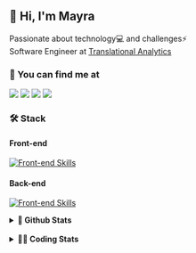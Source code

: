 ## 👋 Hi, I'm Mayra

Passionate about technology💻 and challenges⚡  
Software Engineer at [Translational Analytics](https://www.trans-stat.com/)

### 💬 You can find me at

<a href="https://mayra.dev" target="_blank" rel="noopener"><img src="https://img.shields.io/badge/-mayra.dev-005FED?style=flat&logo=Google-chrome&logoColor=white"/></a>
<a href="https://linkedin.com/in/mayraamaral" target="_blank" rel="noopener"><img src="https://img.shields.io/badge/-/mayraamaral-0077B5?style=flat&logo=Linkedin&logoColor=white"/></a>
<a href="mailto:mayra@mayra.dev" target="_blank" rel="noopener"><img src="https://img.shields.io/badge/-mayra@mayra.dev-D14836?style=flat&logo=Gmail&logoColor=white"/></a>
<a href="" target="_blank" rel="noopener"><img src="https://img.shields.io/badge/-mayraamaral-7289DA?style=flat&logo=Discord&logoColor=white"/></a>

### 🛠️ Stack
#### Front-end

[![Front-end Skills](https://skillicons.dev/icons?i=react,next,angular,redux,styledcomponents,html,css,sass,js,ts,figma)](https://skillicons.dev)
#### Back-end

[![Front-end Skills](https://skillicons.dev/icons?i=java,spring,hibernate,aws,idea,postgres,mysql,git,linux,bash,nodejs,docker,kubernetes,jenkins)](https://skillicons.dev)


<details>
    <summary><strong>📌 Github Stats</strong></summary>
    <br />
    <div align="center">
        <table>
      <td><img height="160em" src="https://github-readme-stats.vercel.app/api?username=mayraamaral&show_icons=true&theme=algolia&hide_border=true&hide=stars&count_private=true" alt="Readme stats"></td>
      <td><img height="160em" src="https://github-readme-stats.vercel.app/api/top-langs/?username=mayraamaral&&layout=compact&&theme=algolia&hide_border=true&langs_count=6" alt="Language stats"></td>
       </table>
  </div> 
    

  <p align="center">
    <img src="https://github-readme-streak-stats.herokuapp.com?user=mayraamaral&theme=dark&hide_border=true&date_format=j%20M%5B%20Y%5D&locale=pt-br&background=050F2C&ring=0195DD&fire=23AA7D&currStreakLabel=23AA7D" alt="Streak stats">
  </p> 
</details>

<br />

<details>
  <summary><strong>👩‍💻 Coding Stats</strong></summary>
  <br />
  
  <!--START_SECTION:waka-->
![Code Time](http://img.shields.io/badge/Code%20Time-809%20hrs%2035%20mins-blue)

**🐱 My GitHub Data** 

> 📦 640.7 kB Used in GitHub's Storage 
 > 
> 🏆 492 Contributions in the Year 2025
 > 
> 🚫 Not Opted to Hire
 > 
> 📜 64 Public Repositories 
 > 
> 🔑 35 Private Repositories 
 > 
**I'm an Early 🐤** 

```text
🌞 Morning                27934 commits       ██████░░░░░░░░░░░░░░░░░░░   23.67 % 
🌆 Daytime                67950 commits       ██████████████░░░░░░░░░░░   57.58 % 
🌃 Evening                21836 commits       █████░░░░░░░░░░░░░░░░░░░░   18.50 % 
🌙 Night                  284 commits         ░░░░░░░░░░░░░░░░░░░░░░░░░   00.24 % 
```
📅 **I'm Most Productive on Wednesday** 

```text
Monday                   25349 commits       █████░░░░░░░░░░░░░░░░░░░░   21.48 % 
Tuesday                  18186 commits       ████░░░░░░░░░░░░░░░░░░░░░   15.41 % 
Wednesday                28819 commits       ██████░░░░░░░░░░░░░░░░░░░   24.42 % 
Thursday                 22618 commits       █████░░░░░░░░░░░░░░░░░░░░   19.17 % 
Friday                   22281 commits       █████░░░░░░░░░░░░░░░░░░░░   18.88 % 
Saturday                 311 commits         ░░░░░░░░░░░░░░░░░░░░░░░░░   00.26 % 
Sunday                   440 commits         ░░░░░░░░░░░░░░░░░░░░░░░░░   00.37 % 
```


📊 **This Week I Spent My Time On** 

```text
🕑︎ Time Zone: America/Sao_Paulo

💬 Programming Languages: 
Java                     3 hrs 59 mins       ██████████████░░░░░░░░░░░   55.53 % 
TypeScript               2 hrs 5 mins        ███████░░░░░░░░░░░░░░░░░░   29.03 % 
JavaScript               53 mins             ███░░░░░░░░░░░░░░░░░░░░░░   12.29 % 
Diff                     10 mins             █░░░░░░░░░░░░░░░░░░░░░░░░   02.33 % 
SQL                      2 mins              ░░░░░░░░░░░░░░░░░░░░░░░░░   00.60 % 

🔥 Editors: 
IntelliJ IDEA            4 hrs 2 mins        ██████████████░░░░░░░░░░░   56.14 % 
Cursor                   3 hrs 9 mins        ███████████░░░░░░░░░░░░░░   43.86 % 

💻 Operating System: 
Linux                    7 hrs 11 mins       █████████████████████████   100.00 % 
```

**I Mostly Code in Java** 

```text
Java                     121 repos           ███████░░░░░░░░░░░░░░░░░░   28.34 % 
JavaScript               98 repos            ██████░░░░░░░░░░░░░░░░░░░   22.95 % 
TypeScript               81 repos            █████░░░░░░░░░░░░░░░░░░░░   18.97 % 
PHP                      3 repos             ░░░░░░░░░░░░░░░░░░░░░░░░░   00.70 % 
Python                   2 repos             ░░░░░░░░░░░░░░░░░░░░░░░░░   00.47 % 
```




 Last Updated on 06/05/2025 19:32:10 UTC
<!--END_SECTION:waka-->

</details>

